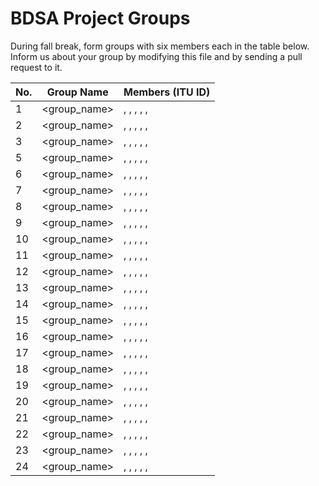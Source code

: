 # BDSA Project Groups

During fall break, form groups with six members each in the table below.
Inform us about your group by modifying this file and by sending a pull request to it.


|  No. | Group Name   | Members (ITU ID)                               |
|------|--------------|------------------------------------------------|
|    1 | <group_name> | <aaaa>, <bbbb>, <cccc>, <dddd>, <eeee>, <ffff> |
|    2 | <group_name> | <aaaa>, <bbbb>, <cccc>, <dddd>, <eeee>, <ffff> |
|    3 | <group_name> | <aaaa>, <bbbb>, <cccc>, <dddd>, <eeee>, <ffff> |
|    5 | <group_name> | <aaaa>, <bbbb>, <cccc>, <dddd>, <eeee>, <ffff> |
|    6 | <group_name> | <aaaa>, <bbbb>, <cccc>, <dddd>, <eeee>, <ffff> |
|    7 | <group_name> | <aaaa>, <bbbb>, <cccc>, <dddd>, <eeee>, <ffff> |
|    8 | <group_name> | <aaaa>, <bbbb>, <cccc>, <dddd>, <eeee>, <ffff> |
|    9 | <group_name> | <aaaa>, <bbbb>, <cccc>, <dddd>, <eeee>, <ffff> |
|   10 | <group_name> | <aaaa>, <bbbb>, <cccc>, <dddd>, <eeee>, <ffff> |
|   11 | <group_name> | <aaaa>, <bbbb>, <cccc>, <dddd>, <eeee>, <ffff> |
|   12 | <group_name> | <aaaa>, <bbbb>, <cccc>, <dddd>, <eeee>, <ffff> |
|   13 | <group_name> | <aaaa>, <bbbb>, <cccc>, <dddd>, <eeee>, <ffff> |
|   14 | <group_name> | <aaaa>, <bbbb>, <cccc>, <dddd>, <eeee>, <ffff> |
|   15 | <group_name> | <aaaa>, <bbbb>, <cccc>, <dddd>, <eeee>, <ffff> |
|   16 | <group_name> | <aaaa>, <bbbb>, <cccc>, <dddd>, <eeee>, <ffff> |
|   17 | <group_name> | <aaaa>, <bbbb>, <cccc>, <dddd>, <eeee>, <ffff> |
|   18 | <group_name> | <aaaa>, <bbbb>, <cccc>, <dddd>, <eeee>, <ffff> |
|   19 | <group_name> | <aaaa>, <bbbb>, <cccc>, <dddd>, <eeee>, <ffff> |
|   20 | <group_name> | <aaaa>, <bbbb>, <cccc>, <dddd>, <eeee>, <ffff> |
|   21 | <group_name> | <aaaa>, <bbbb>, <cccc>, <dddd>, <eeee>, <ffff> |
|   22 | <group_name> | <aaaa>, <bbbb>, <cccc>, <dddd>, <eeee>, <ffff> |
|   23 | <group_name> | <aaaa>, <bbbb>, <cccc>, <dddd>, <eeee>, <ffff> |
|   24 | <group_name> | <aaaa>, <bbbb>, <cccc>, <dddd>, <eeee>, <ffff> |
